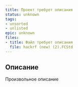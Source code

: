 ```yaml
---
title: Проект требует описания
status: unknown
tags:
- unsorted
- unlisted
epic: unknown
files:
- title: Файл требует описания
  file: hackrf (new) (2).FCStd
---
```



## Описание

Произвольное описание